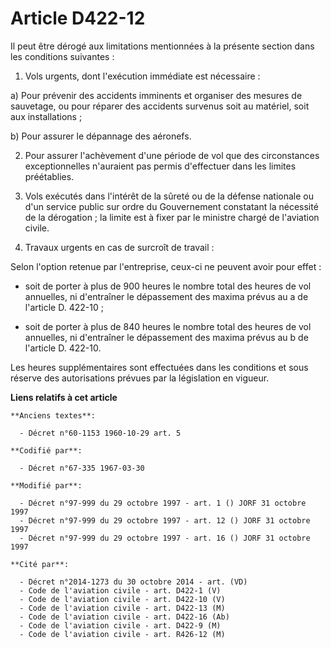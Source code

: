 # Article D422-12

Il peut être dérogé aux limitations mentionnées à la présente section dans les conditions suivantes : 

1. Vols urgents, dont l'exécution immédiate est nécessaire : 

a) Pour prévenir des accidents imminents et organiser des mesures de sauvetage, ou pour réparer des accidents survenus soit
au matériel, soit aux installations ; 

b) Pour assurer le dépannage des aéronefs. 

2. Pour assurer l'achèvement d'une période de vol que des circonstances exceptionnelles n'auraient pas permis d'effectuer
dans les limites préétablies. 

3. Vols exécutés dans l'intérêt de la sûreté ou de la défense nationale ou d'un service public sur ordre du Gouvernement
constatant la nécessité de la dérogation ; la limite est à fixer par le ministre chargé de l'aviation civile. 

4. Travaux urgents en cas de surcroît de travail : 

Selon l'option retenue par l'entreprise, ceux-ci ne peuvent avoir pour effet :

- soit de porter à plus de 900 heures le nombre total des heures de vol annuelles, ni d'entraîner le dépassement des maxima
prévus au a de l'article D. 422-10 ;

- soit de porter à plus de 840 heures le nombre total des heures de vol annuelles, ni d'entraîner le dépassement des maxima
prévus au b de l'article D. 422-10. 

Les heures supplémentaires sont effectuées dans les conditions et sous réserve des autorisations prévues par la législation
en vigueur.

**Liens relatifs à cet article**

	**Anciens textes**:

	  - Décret n°60-1153 1960-10-29 art. 5

	**Codifié par**:

	  - Décret n°67-335 1967-03-30

	**Modifié par**:

	  - Décret n°97-999 du 29 octobre 1997 - art. 1 () JORF 31 octobre 1997
	  - Décret n°97-999 du 29 octobre 1997 - art. 12 () JORF 31 octobre 1997
	  - Décret n°97-999 du 29 octobre 1997 - art. 16 () JORF 31 octobre 1997

	**Cité par**:

	  - Décret n°2014-1273 du 30 octobre 2014 - art. (VD)
	  - Code de l'aviation civile - art. D422-1 (V)
	  - Code de l'aviation civile - art. D422-10 (V)
	  - Code de l'aviation civile - art. D422-13 (M)
	  - Code de l'aviation civile - art. D422-16 (Ab)
	  - Code de l'aviation civile - art. D422-9 (M)
	  - Code de l'aviation civile - art. R426-12 (M)
